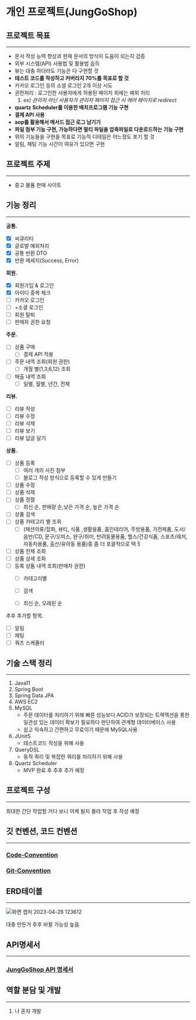 # 개인 프로젝트(JungGoShop)

## **프로젝트 목표**

---

- 문서 작성 능력 향상과 현재 문서의 방식이 도움이 되는지 검증
- 외부 시스템(API) 사용법 및 활용법 습득
- 뷰는 대충 하더라도 기능은 다 구현할 것
- **테스트 코드를 작성하고 커버리지  70%를 목표로 할 것**
- 카카오 로그인 등의 소셜 로그인 2개 이상 시도
- 권한처리 : 로그인한 사용자에게 허용된 페이지 외에는 예외 처리
    1. *ex) 관리자 아닌 사용자가 관리자 페이지 접근 시 에러 페이지로 redirect*
- **quartz Scheduler를 이용한 배치프로그램 기능 구현**
- **결제 API 사용**
- **aop를 활용해서 메서드 접근 로그 남기기**
- **파일 첨부 기능 구현, 가능하다면 멀티 파일을 압축파일로 다운로드하는 기능 구현**
- 위의 기능들을 구현을 목표로 기능적 디테일은 어느정도 포기 할 것
- 알림, 채팅 기능 시간이 여유가 있으면 구현

## **프로젝트 주제**

---

- 중고 물품 판매 사이트


## **기능 정리**

---

**공통.**

- [x]  씨큐리티
- [x]  글로벌 예외처리
- [x]  공통 반환 DTO
- [x]  반환 메세지(Success, Error)

**회원.**

- [x]  회원가입 & 로그인
- [x]  아이디 중복 체크
- [ ]  카카오 로그인
- [ ]  +소셜 로그인
- [ ]  회원 탈퇴
- [ ]  판매자 권한 요청

**주문.**

- [ ]  상품 구매
    - [ ]  결제 API 적용
- [ ]  주문 내역 조회(회원 권한)
    - [ ]  개월 별(1,3,6,12) 조회
- [ ]  매출 내역 조회
    - [ ]  일별, 월별, 년간, 전체

**리뷰.**

- [ ]  리뷰 작성
- [ ]  리뷰 수정
- [ ]  리뷰 삭제
- [ ]  리뷰 보기
- [ ]  리뷰 답글 달기

**상품.**

- [ ]  상품 등록
    - [ ]  여러 개의 사진 첨부
    - [ ]  블로그 작성 방식으로 등록할 수 있게 만들기
- [ ]  상품 수정
- [ ]  상품 삭제
- [ ]  상품 정렬
    - [ ]  최신 순, 판매량 순,낮은 가격 순, 높은 가격 순
- [ ]  상품 검색
- [ ]  상품 카테고리 별 조회
    - [ ]  (패션의류/잡화, 뷰티, 식품 ,생활용품, 홈인테리어, 주방용품, 가전제품, 도서/음반/CD, 문구/오피스, 완구/취미, 반려동물용품, 헬스/건강식품, 스포츠/레저, 자동차용품, 출산/유아동 용품)중 좀 더 포괄적으로 택 5
- [ ]  상품 전체 조회
- [ ]  상품 상세 조회
- [ ]  등록 상품 내역 조회(판매자 권한)
    - [ ]  카테고리별
    - [ ]  검색
    - [ ]  최신 순, 오래된 순
    
    

추후 추가할 항목.

- [ ]  알림
- [ ]  채팅
- [ ]  쿼츠 스케쥴러

## **기술 스택 정리**

---

1. Java11
2. Spring Boot
3. Spring Data JPA
4. AWS EC2
5. MySQL
    - 주문 데이터를 처리하기 위해 빠른 성능보다 ACID가 보장되는 트렉젝션을 통한 일관성 있는 데이터 확보가 필요하다 판단하여 관계형 데이터베이스 사용
    - 쉽고 익숙하고 간편하고 무료이기 때문에 MySQL사용
6. JUnit5
    - 테스트코드 작성을 위해 사용
7. QueryDSL
    - 동적 쿼리 및 복잡한 쿼리를 처리하기 위해 사용
8. Quartz Scheduler
    - MVP 완료 후 추후 추가 예정

## **프로젝트 구성**

---

최대한 간단 작업할 거다 보니 어케 될지 몰라 작업 후 작성 예정

## **깃 컨벤션, 코드 컨벤션**

---
### **[Code-Convention](https://github.com/jihun1362/JungGoShop/wiki/Code-Convention)**
### **[Git-Convention](https://github.com/jihun1362/JungGoShop/wiki/Git-Convention)**


## **ERD테이블**

---
![화면 캡처 2023-04-28 123612](https://user-images.githubusercontent.com/115356113/235553476-b4cc6f40-b179-4158-9e46-52f63b826678.png)

대충 만든거 추후 바뀔 가능성 높음

## **API명세서**

---

### [JungGoShop API 명세서](https://www.notion.so/JungGoShop-API-c96599a8534f463ab3adb3ce7032a8f3)

## **역할 분담 및 개발**

---

1. 나 혼자 개발

